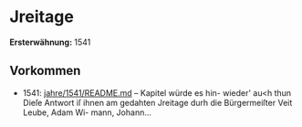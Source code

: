 # Jreitage

**Ersterwähnung:** 1541

## Vorkommen
- 1541: [jahre/1541/README.md](../jahre/1541/README.md) – Kapitel würde es hin-
wieder' au<h thun Dieſe Antwort iſ ihnen am gedahten
Jreitage durh die Bürgermeiſter Veit Leube, Adam Wi-
mann, Johann...
